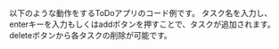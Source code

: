 以下のような動作をするToDoアプリのコード例です。
タスク名を入力し、enterキーを入力もしくはaddボタンを押すことで、タスクが追加されます。
deleteボタンから各タスクの削除が可能です。
